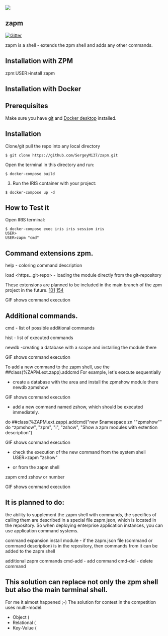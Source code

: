 ![](https://github.com/SergeyMi37/zapm/blob/master/doc/prompt.ico)

## zapm
[![Gitter](https://img.shields.io/badge/Available%20on-Intersystems%20Open%20Exchange-00b2a9.svg)](https://openexchange.intersystems.com/package/zapm-1)

zapm is a shell - extends the zpm shell and adds any other commands.

## Installation with ZPM

zpm:USER>install zapm

## Installation with Docker

## Prerequisites
Make sure you have [git](https://git-scm.com/book/en/v2/Getting-Started-Installing-Git) and [Docker desktop](https://www.docker.com/products/docker-desktop) installed.

## Installation 
Clone/git pull the repo into any local directory

```
$ git clone https://github.com/SergeyMi37/zapm.git
```

Open the terminal in this directory and run:

```
$ docker-compose build
```

3. Run the IRIS container with your project:

```
$ docker-compose up -d
```

## How to Test it
Open IRIS terminal:

```
$ docker-compose exec iris iris session iris
USER>
USER>zapm "cmd"

```
## Command extensions zpm.
help - coloring command description

load <https...git-repo> - loading the module directly from the git-repository

These extensions are planned to be included in the main branch of the zpm project in the future.
[101](https://github.com/intersystems-community/zpm/issues/101)
[154](https://github.com/intersystems-community/zpm/issues/154)

GIF shows command execution

## Additional commands.
cmd - list of possible additional commands

hist - list of executed commands

newdb <module> -creating a database with a scope and installing the module there

GIF shows command execution

To add a new command to the zapm shell, use the ##class(%ZAPM.ext.zapp).addcmd
For example, let's execute sequentially

- create a database with the area and install the zpmshow module there
newdb zpmshow

GIF shows command execution

- add a new command named zshow, which should be executed immediately.

do ##class(%ZAPM.ext.zapp).addcmd("new $namespace zn ""zpmshow"" do ^zpmshow", "zpm", "i", "zshow", "Show a zpm modules with extention description")

GIF shows command execution

- check the execution of the new command from the system shell
USER>zapm "zshow"

- or from the zapm shell

zapm
cmd
zshow or number

GIF shows command execution

## It is planned to do:
the ability to supplement the zapm shell with commands, the specifics of calling them are described in a special file zapm.json, which is located in the repository.
So when deploying enterprise application instances, you can use application command systems.

command expansion
install module - if the zapm.json file (command or command description) is in the repository, then commands from it can be added to the zapm shell

additional zapm commands
cmd-add - add command
cmd-del - delete command

## This solution can replace not only the zpm shell but also the main terminal shell. 
For me it almost happened ;-)
The solution for contest in the competition uses multi-model:
- Object (
- Relational (
- Key-Value (